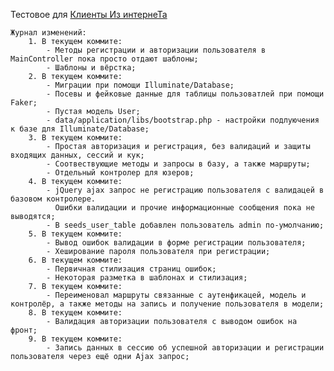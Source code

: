 Тестовое для [Клиенты Из интернеТа](https://ulyanovsk.hh.ru/employer/996841)

    Журнал изменений:
        1. В текущем коммите:
            - Методы регистрации и авторизации пользователя в MainController пока просто отдают шаблоны;
            - Шаблоны и вёрстка;
        2. В текущем коммите:
            - Миграции при помощи Illuminate/Database;
            - Посевы и фейковые данные для таблицы пользоватлей при помощи Faker;
            - Пустая модель User;
            - data/application/libs/bootstrap.php - настройки подлуючения к базе для Illuminate/Database;
        3. В текущем коммите:
            - Простая авторизация и регистрация, без валидаций и защиты входящих данных, сессий и кук;
            - Соотвествующие методы и запросы в базу, а также маршруты;
            - Отдельный контролер для юзеров;
        4. В текущем коммите:
            - jQuery ajax запрос не регистрацию пользователя с валидацей в базовом контролере.
              Ошибки валидации и прочие информационные сообщения пока не выводятся;
            - В seeds_user_table добавлен пользователь admin по-умолчанию;
        5. В текущем коммите:
            - Вывод ошибок валидации в форме регистрации пользователя;
            - Хеширование пароля пользователя при регистрации;
        6. В текущем коммите:
            - Первичная стилизация страниц ошибок;
            - Некоторая разметка в шаблонах и cтилизация;
        7. В текущем коммите:
            - Переименовал маршруты связанные с аутенфикацей, модель и контролёр, а также методы на запись и получение пользователя в модели;
        8. В текущем коммите:
            - Валидация авторизации пользователя с выводом ошибок на фронт;
        9. В текущем коммите:
            - Запись данных в сессию об успешной авторизации и регистрации пользователя через ещё одни Ajax запрос;
